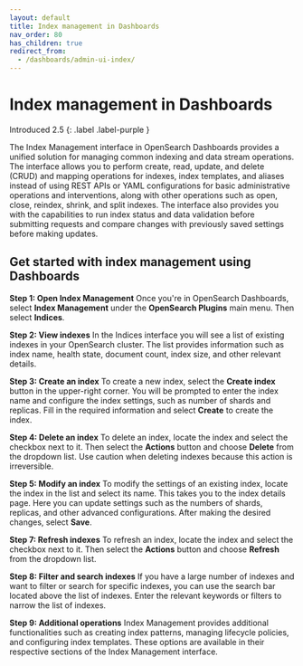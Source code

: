 ```yaml
---
layout: default
title: Index management in Dashboards
nav_order: 80
has_children: true
redirect_from:
  - /dashboards/admin-ui-index/
---
```


# Index management in Dashboards
Introduced 2.5
{: .label .label-purple }

The Index Management interface in OpenSearch Dashboards provides a unified solution for managing common indexing and data stream operations. The interface allows you to perform create, read, update, and delete (CRUD) and mapping operations for indexes, index templates, and aliases instead of using REST APIs or YAML configurations for basic administrative operations and interventions, along with other operations such as open, close, reindex, shrink, and split indexes. The interface also provides you with the capabilities to run index status and data validation before submitting requests and compare changes with previously saved settings before making updates.

## Get started with index management using Dashboards

**Step 1: Open Index Management** 
Once you're in OpenSearch Dashboards, select **Index Management** under the **OpenSearch Plugins** main menu. Then select **Indices**.

**Step 2: View indexes** 
In the Indices interface you will see a list of existing indexes in your OpenSearch cluster. The list provides information such as index name, health state, document count, index size, and other relevant details.  

**Step 3: Create an index** 
To create a new index, select the **Create index** button in the upper-right corner. You will be prompted to enter the index name and configure the index settings, such as number of shards and replicas. Fill in the required information and select **Create** to create the index.

**Step 4: Delete an index** 
To delete an index, locate the index and select the checkbox next to it. Then select the **Actions** button and choose **Delete** from the dropdown list. Use caution when deleting indexes because this action is irreversible. 

**Step 5: Modify an index** 
To modify the settings of an existing index, locate the index in the list and select its name. This takes you to the index details page. Here you can update settings such as the numbers of shards, replicas, and other advanced configurations. After making the desired changes, select **Save**.

**Step 7: Refresh indexes** 
To refresh an index, locate the index and select the checkbox next to it. Then select the **Actions** button and choose **Refresh** from the dropdown list.

**Step 8: Filter and search indexes** 
If you have a large number of indexes and want to filter or search for specific indexes, you can use the search bar located above the list of indexes. Enter the relevant keywords or filters to narrow the list of indexes.

**Step 9: Additional operations** 
Index Management provides additional functionalities such as creating index patterns, managing lifecycle policies, and configuring index templates. These options are available in their respective sections of the Index Management interface. 
